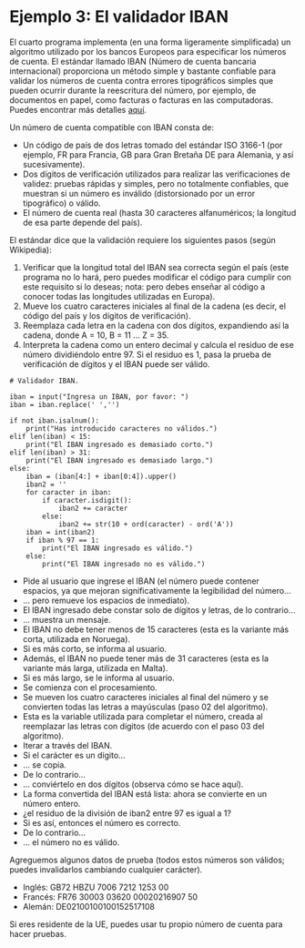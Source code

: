 # Ejemplo 3: El validador IBAN

El cuarto programa implementa (en una forma ligeramente simplificada) un algoritmo utilizado por los bancos Europeos para especificar los números de cuenta. El estándar llamado IBAN (Número de cuenta bancaria internacional) proporciona un método simple y bastante confiable para validar los números de cuenta contra errores tipográficos simples que pueden ocurrir durante la reescritura del número, por ejemplo, de documentos en papel, como facturas o facturas en las computadoras. Puedes encontrar más detalles [aquí](https://en.wikipedia.org/wiki/International_Bank_Account_Number).

Un número de cuenta compatible con IBAN consta de:

* Un código de país de dos letras tomado del estándar ISO 3166-1 (por ejemplo, FR para Francia, GB para Gran Bretaña DE para Alemania, y así sucesivamente).
* Dos dígitos de verificación utilizados para realizar las verificaciones de validez: pruebas rápidas y simples, pero no totalmente confiables, que muestran si un número es inválido (distorsionado por un error tipográfico) o válido.
* El número de cuenta real (hasta 30 caracteres alfanuméricos; la longitud de esa parte depende del país).

El estándar dice que la validación requiere los siguientes pasos (según Wikipedia):

1. Verificar que la longitud total del IBAN sea correcta según el país (este programa no lo hará, pero puedes modificar el código para cumplir con este requisito si lo deseas; nota: pero debes enseñar al código a conocer todas las longitudes utilizadas en Europa).
2. Mueve los cuatro caracteres iniciales al final de la cadena (es decir, el código del país y los dígitos de verificación).
3. Reemplaza cada letra en la cadena con dos dígitos, expandiendo así la cadena, donde A = 10, B = 11 ... Z = 35.
4. Interpreta la cadena como un entero decimal y calcula el residuo de ese número dividiéndolo entre 97. Si el residuo es 1, pasa la prueba de verificación de dígitos y el IBAN puede ser válido.

```
# Validador IBAN.

iban = input("Ingresa un IBAN, por favor: ")
iban = iban.replace(' ','')

if not iban.isalnum():
    print("Has introducido caracteres no válidos.")
elif len(iban) < 15:
    print("El IBAN ingresado es demasiado corto.")
elif len(iban) > 31:
    print("El IBAN ingresado es demasiado largo.")
else:
    iban = (iban[4:] + iban[0:4]).upper()
    iban2 = ''
    for caracter in iban:
        if caracter.isdigit():
            iban2 += caracter
        else:
            iban2 += str(10 + ord(caracter) - ord('A'))
    iban = int(iban2)
    if iban % 97 == 1:
        print("El IBAN ingresado es válido.")
    else:
        print("El IBAN ingresado no es válido.")
```


* Pide al usuario que ingrese el IBAN (el número puede contener espacios, ya que mejoran significativamente la legibilidad del número...
* ... pero remueve los espacios de inmediato).
* El IBAN ingresado debe constar solo de dígitos y letras, de lo contrario...
* ... muestra un mensaje.
* El IBAN no debe tener menos de 15 caracteres (esta es la variante más corta, utilizada en Noruega).
* Si es más corto, se informa al usuario.
* Además, el IBAN no puede tener más de 31 caracteres (esta es la variante más larga, utilizada en Malta).
* Si es más largo, se le informa al usuario.
* Se comienza con el procesamiento.
* Se mueven los cuatro caracteres iniciales al final del número y se convierten todas las letras a mayúsculas (paso 02 del algoritmo).
* Esta es la variable utilizada para completar el número, creada al reemplazar las letras con dígitos (de acuerdo con el paso 03 del algoritmo).
* Iterar a través del IBAN.
* Si el carácter es un dígito...
* ... se copia.
* De lo contrario...
* ... conviértelo en dos dígitos (observa cómo se hace aquí).
* La forma convertida del IBAN está lista: ahora se convierte en un número entero.
* ¿el residuo de la división de iban2 entre 97 es igual a 1?
* Si es así, entonces el número es correcto.
* De lo contrario...
* ... el número no es válido.

Agreguemos algunos datos de prueba (todos estos números son válidos; puedes invalidarlos cambiando cualquier carácter).

* Inglés: GB72 HBZU 7006 7212 1253 00
* Francés: FR76 30003 03620 00020216907 50
* Alemán: DE02100100100152517108

Si eres residente de la UE, puedes usar tu propio número de cuenta para hacer pruebas.
